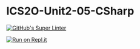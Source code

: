 # ICS2O-Unit2-05-CSharp

[![GitHub's Super Linter](https://github.com/CristianoSellitto/ICS2O-Unit2-05-CSharp/workflows/GitHub's%20Super%20Linter/badge.svg)](https://github.com/CristianoSellitto/ICS2O-Unit2-05-CSharp/actions)

[![Run on Repl.it](https://repl.it/badge/github/CristianoSellitto/ICS2O-Unit2-05-CSharp)](https://repl.it/github/CristianoSellitto/ICS2O-Unit2-05-CSharp)
